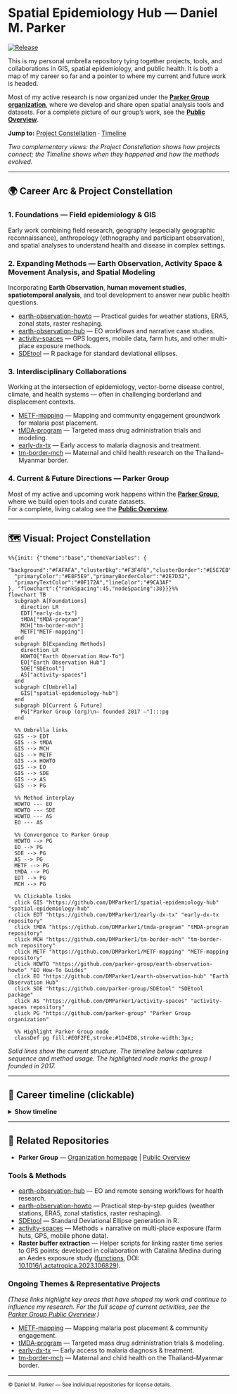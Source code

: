 # Spatial Epidemiology Hub — Daniel M. Parker

[![Release](https://img.shields.io/github/v/release/DMParker1/spatial-epidemiology-hub)](https://github.com/DMParker1/spatial-epidemiology-hub/releases)

This is my personal umbrella repository tying together projects, tools, and collaborations in GIS, spatial epidemiology, and public health. It is both a map of my career so far and a pointer to where my current and future work is headed. 

Most of my active research is now organized under the [**Parker Group organization**](https://github.com/parker-group), where we develop and share open spatial analysis tools and datasets. For a complete picture of our group’s work, see the [**Public Overview**](https://github.com/parker-group/public-overview).


**Jump to:** [Project Constellation](#constellation) · [Timeline](#timeline)

*Two complementary views: the Project Constellation shows how projects connect; the Timeline shows when they happened and how the methods evolved.*

---

## 🌍 Career Arc & Project Constellation

### 1. **Foundations** — Field epidemiology & GIS
Early work combining field research, geography (especially geographic reconnaissance), anthropology (ethnography and participant observation), and spatial analyses to understand health and disease in complex settings.

### 2. **Expanding Methods** — Earth Observation, Activity Space & Movement Analysis, and Spatial Modeling
Incorporating **Earth Observation**, **human movement studies**, **spatiotemporal analysis**, and tool development to answer new public health questions.

- [earth-observation-howto](https://github.com/parker-group/earth-observation-howto) — Practical guides for weather stations, ERA5, zonal stats, raster reshaping.  
- [earth-observation-hub](https://github.com/DMParker1/earth-observation-hub) — EO workflows and narrative case studies.  
- [activity-spaces](https://github.com/DMParker1/activity-spaces) — GPS loggers, mobile data, farm huts, and other multi-place exposure methods.  
- [SDEtool](https://github.com/parker-group/SDEtool) — R package for standard deviational ellipses.  


### 3. **Interdisciplinary Collaborations**
Working at the intersection of epidemiology, vector-borne disease control, climate, and health systems — often in challenging borderland and displacement contexts.

- [METF-mapping](https://github.com/DMParker1/METF-mapping) — Mapping and community engagement groundwork for malaria post placement.  
- [tMDA-program](https://github.com/DMParker1/tmda-program) — Targeted mass drug administration trials and modeling.  
- [early-dx-tx](https://github.com/DMParker1/early-dx-tx) — Early access to malaria diagnosis and treatment.  
- [tm-border-mch](https://github.com/DMParker1/tm-border-mch) — Maternal and child health research on the Thailand–Myanmar border.

### 4. **Current & Future Directions** — Parker Group
Most of my active and upcoming work happens within the **[Parker Group](https://github.com/parker-group)**, where we build open tools and curate datasets.  
For a complete, living catalog see the **[Public Overview](https://github.com/parker-group/public-overview)**.

---
<a id="constellation"></a>
## 🗺 Visual: Project Constellation

```mermaid
%%{init: {"theme":"base","themeVariables": {
  "background":"#FAFAFA","clusterBkg":"#F3F4F6","clusterBorder":"#E5E7EB",
  "primaryColor":"#E8F5E9","primaryBorderColor":"#2E7D32",
  "primaryTextColor":"#0F172A","lineColor":"#9CA3AF"
}, "flowchart":{"rankSpacing":45,"nodeSpacing":30}}}%%
flowchart TB
  subgraph A[Foundations]
    direction LR
    EDT["early-dx-tx"]
    tMDA["tMDA-program"]
    MCH["tm-border-mch"]
    METF["METF-mapping"]
  end
  subgraph B[Expanding Methods]
    direction LR
    HOWTO["Earth Observation How-To"]
    EO["Earth Observation Hub"]
    SDE["SDEtool"]
    AS["activity-spaces"]
  end
  subgraph C[Umbrella]
    GIS["spatial-epidemiology-hub"]
  end
  subgraph D[Current & Future]
    PG["Parker Group (org)\n— founded 2017 —"]:::pg
  end

  %% Umbrella links
  GIS --> EDT
  GIS --> tMDA
  GIS --> MCH
  GIS --> METF
  GIS --> HOWTO
  GIS --> EO
  GIS --> SDE
  GIS --> AS
  GIS --> PG

  %% Method interplay
  HOWTO --- EO
  HOWTO --- SDE
  HOWTO --- AS
  EO --- AS

  %% Convergence to Parker Group
  HOWTO --> PG
  EO --> PG
  SDE --> PG
  AS --> PG
  METF --> PG
  tMDA --> PG
  EDT --> PG
  MCH --> PG

  %% Clickable links
  click GIS "https://github.com/DMParker1/spatial-epidemiology-hub" "spatial-epidemiology-hub"
  click EDT "https://github.com/DMParker1/early-dx-tx" "early-dx-tx repository"
  click tMDA "https://github.com/DMParker1/tmda-program" "tMDA-program repository"
  click MCH "https://github.com/DMParker1/tm-border-mch" "tm-border-mch repository"
  click METF "https://github.com/DMParker1/METF-mapping" "METF-mapping repository"
  click HOWTO "https://github.com/parker-group/earth-observation-howto" "EO How-To Guides"
  click EO "https://github.com/DMParker1/earth-observation-hub" "Earth Observation Hub"
  click SDE "https://github.com/parker-group/SDEtool" "SDEtool package"
  click AS "https://github.com/DMParker1/activity-spaces" "activity-spaces repository"
  click PG "https://github.com/parker-group" "Parker Group organization"

  %% Highlight Parker Group node
  classDef pg fill:#E0F2FE,stroke:#1D4ED8,stroke-width:3px;
```

*Solid lines show the current structure. The timeline below captures sequence and method usage. The highlighted node marks the group I founded in 2017.*

---
<a id="timeline"></a>
## 📜 Career timeline (clickable)
<details>
<summary><b>Show timeline</b></summary>

- **1980–2009 — Early years:** I have loved maps since childhood → growing interest in GIS & disease mapping as an undergrad. student *(University of Washington, Seattle)*.  
- **2009–2014 — Penn State:** Spatial methods with [Stephen Matthews](https://sociology.la.psu.edu/people/stephen-a-matthews/); dissertation on malaria & demography along the Thailand–Myanmar border.  
- **Pre-METF  — Early Dx/TX:** Long-running SMRU strategy; evidence base for later work → repo: [early-dx-tx](https://github.com/DMParker1/early-dx-tx).  
- **2013–2017 — tMDA trials:** MDA for *P. falciparum*; informed METF → repo: [tmda-program](https://github.com/DMParker1/tmda-program).  
- **2013–2017 — METF-mapping (postdoc at SMRU/MORU):** Built GIS for malaria posts, logistics, analyses → repo: [METF-mapping](https://github.com/DMParker1/METF-mapping).  
- **2015–2017 — MCH analyses:** SMRU MCH predates METF; your role after METF start; leveraged METF GIS → repo: [tm-border-mch](https://github.com/DMParker1/tm-border-mch).  
- **2016+     — EO collaborations:** LOWMRU / Paul Newton; EO used in METF & MCH → hub: [earth-observation-hub](https://github.com/DMParker1/earth-observation-hub).  
- **2018+     — Methods focus:** [SDEtool](https://github.com/parker-group/SDEtool) · [HumMovPatt](https://github.com/SaiTheinThanTun/HumMovPatt) · [Raster-Buffer Extractor](https://github.com/CatalinaMedina/aedes-serology/tree/main/helper-functions).  
- **2017+     — UC Irvine:** Founded [Parker Group](https://github.com/parker-group) — open methods & datasets.
</details>


<!--
## 🧪 Methods ↔ Projects matrix (present links)

| Methods → Projects | METF | MCH | tMDA | EDT |
|---|:--:|:--:|:--:|:--:|
| **Earth Observation (EO)** | ✔️ | ✔️ |  |  |
| **SDEtool (SDE)** |  | ✔️ |  |  |
| **HumMovPatt** |  |  |  |  |
| **Raster-Buffer Extractor** |  |  |  |  |

> “EDT” = early-dx-tx.
-->

---
## 🔗 Related Repositories

- **Parker Group** — [Organization homepage](https://github.com/parker-group) | [Public Overview](https://github.com/parker-group/public-overview)  

### Tools & Methods
- [earth-observation-hub](https://github.com/DMParker1/earth-observation-hub) — EO and remote sensing workflows for health research.  
- [earth-observation-howto](https://github.com/parker-group/earth-observation-howto) — Practical step-by-step guides (weather stations, ERA5, zonal statistics, raster reshaping).  
- [SDEtool](https://github.com/parker-group/SDEtool) — Standard Deviational Ellipse generation in R.  
- [activity-spaces](https://github.com/DMParker1/activity-spaces) — Methods + narrative on multi-place exposure (farm huts, GPS, mobile phone data).  
- **Raster buffer extraction** — Helper scripts for linking raster time series to GPS points; developed in collaboration with Catalina Medina during an Aedes exposure study ([functions](https://github.com/CatalinaMedina/aedes-serology/tree/main/helper-functions), DOI: [10.1016/j.actatropica.2023.106829](https://doi.org/10.1016/j.actatropica.2023.106829)).  

### Ongoing Themes & Representative Projects
*(These links highlight key areas that have shaped my work and continue to influence my research. For the full scope of current activities, see the [Parker Group Public Overview](https://github.com/parker-group/public-overview).)*  

- [METF-mapping](https://github.com/DMParker1/METF-mapping) — Mapping malaria post placement & community engagement.  
- [tMDA-program](https://github.com/DMParker1/tmda-program) — Targeted mass drug administration trials & modeling.  
- [early-dx-tx](https://github.com/DMParker1/early-dx-tx) — Early access to malaria diagnosis & treatment.  
- [tm-border-mch](https://github.com/DMParker1/tm-border-mch) — Maternal and child health on the Thailand–Myanmar border.  
---

<sub>© Daniel M. Parker — See individual repositories for license details.</sub>
